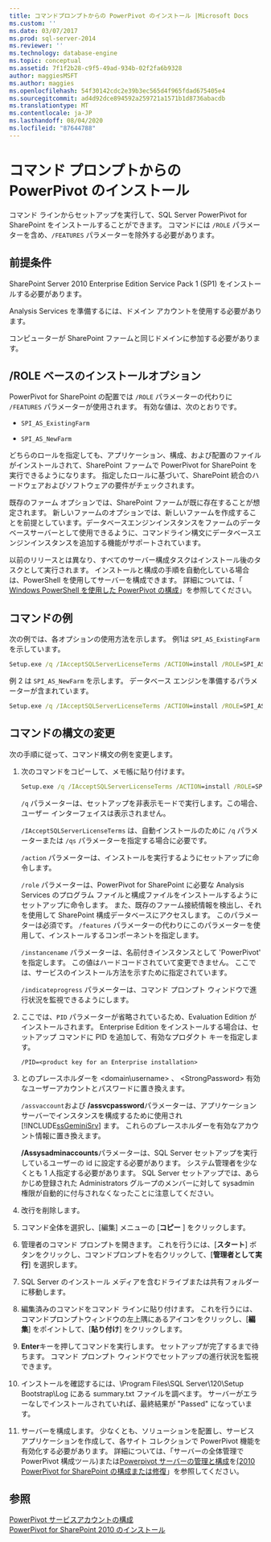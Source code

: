 ```yaml
---
title: コマンドプロンプトからの PowerPivot のインストール |Microsoft Docs
ms.custom: ''
ms.date: 03/07/2017
ms.prod: sql-server-2014
ms.reviewer: ''
ms.technology: database-engine
ms.topic: conceptual
ms.assetid: 7f1f2b28-c9f5-49ad-934b-02f2fa6b9328
author: maggiesMSFT
ms.author: maggies
ms.openlocfilehash: 54f30142cdc2e39b3ec565d4f965fdad675405e4
ms.sourcegitcommit: ad4d92dce894592a259721a1571b1d8736abacdb
ms.translationtype: MT
ms.contentlocale: ja-JP
ms.lasthandoff: 08/04/2020
ms.locfileid: "87644788"
---
```

# <a name="install-powerpivot-from-the-command-prompt"></a>コマンド プロンプトからの PowerPivot のインストール
  コマンド ラインからセットアップを実行して、SQL Server PowerPivot for SharePoint をインストールすることができます。 コマンドには `/ROLE` パラメーターを含め、`/FEATURES` パラメーターを除外する必要があります。  
  
## <a name="prerequisites"></a>前提条件  
 SharePoint Server 2010 Enterprise Edition Service Pack 1 (SP1) をインストールする必要があります。  
  
 Analysis Services を準備するには、ドメイン アカウントを使用する必要があります。  
  
 コンピューターが SharePoint ファームと同じドメインに参加する必要があります。  
  
##  <a name="role-based-installation-options"></a><a name="Commands"></a>/ROLE ベースのインストールオプション  
 PowerPivot for SharePoint の配置では `/ROLE` パラメーターの代わりに `/FEATURES` パラメーターが使用されます。 有効な値は、次のとおりです。  
  
-   `SPI_AS_ExistingFarm`  
  
-   `SPI_AS_NewFarm`  
  
 どちらのロールを指定しても、アプリケーション、構成、および配置のファイルがインストールされて、SharePoint ファームで PowerPivot for SharePoint を実行できるようになります。 指定したロールに基づいて、SharePoint 統合のハードウェアおよびソフトウェアの要件がチェックされます。  
  
 既存のファーム オプションでは、SharePoint ファームが既に存在することが想定されます。 新しいファームのオプションでは、新しいファームを作成することを前提としています。データベースエンジンインスタンスをファームのデータベースサーバーとして使用できるように、コマンドライン構文にデータベースエンジンインスタンスを追加する機能がサポートされています。  
  
 以前のリリースとは異なり、すべてのサーバー構成タスクはインストール後のタスクとして実行されます。 インストールと構成の手順を自動化している場合は、PowerShell を使用してサーバーを構成できます。 詳細については、「 [Windows PowerShell を使用した PowerPivot の構成](https://docs.microsoft.com/analysis-services/power-pivot-sharepoint/power-pivot-configuration-using-windows-powershell)」を参照してください。  
  
## <a name="example-commands"></a>コマンドの例  
 次の例では、各オプションの使用方法を示します。 例1は `SPI_AS_ExistingFarm` を示しています。  
  
```cmd
Setup.exe /q /IAcceptSQLServerLicenseTerms /ACTION=install /ROLE=SPI_AS_ExistingFarm /INSTANCENAME=PowerPivot /INDICATEPROGRESS/ASSVCACCOUNT=<DomainName\UserName> /ASSVCPASSWORD=<StrongPassword> /ASSYSADMINACCOUNTS=<DomainName\UserName>   
```  
  
 例 2 は `SPI_AS_NewFarm` を示します。 データベース エンジンを準備するパラメーターが含まれています。  
  
```cmd
Setup.exe /q /IAcceptSQLServerLicenseTerms /ACTION=install /ROLE=SPI_AS_NewFarm /INSTANCENAME=PowerPivot /INDICATEPROGRESS/SQLSVCACCOUNT=<DomainName\UserName> /SQLSVCPASSWORD=<StrongPassword> /SQLSYSADMINACCOUNTS=<DomainName\UserName> /AGTSVCACCOUNT=<DomainName\UserName> /AGTSVCPASSWORD=<StrongPassword> /ASSVCACCOUNT=<DomainName\UserName> /ASSVCPASSWORD=<StrongPassword> /ASSYSADMINACCOUNTS=<DomainName\UserName>   
```  
  
##  <a name="modifying-the-command-syntax"></a><a name="Join"></a>コマンドの構文の変更  
 次の手順に従って、コマンド構文の例を変更します。  
  
1.  次のコマンドをコピーして、メモ帳に貼り付けます。  
  
    ```cmd
    Setup.exe /q /IAcceptSQLServerLicenseTerms /ACTION=install /ROLE=SPI_AS_ExistingFarm /INSTANCENAME=PowerPivot /INDICATEPROGRESS/ASSVCACCOUNT=<DomainName\UserName> /ASSVCPASSWORD=<StrongPassword> /ASSYSADMINACCOUNTS=<DomainName\UserName>   
    ```  
  
     `/q` パラメーターは、セットアップを非表示モードで実行します。この場合、ユーザー インターフェイスは表示されません。  
  
     `/IAcceptSQLServerLicenseTerms` は、自動インストールのために `/q` パラメーターまたは `/qs` パラメーターを指定する場合に必要です。  
  
     `/action` パラメーターは、インストールを実行するようにセットアップに命令します。  
  
     `/role` パラメーターは、PowerPivot for SharePoint に必要な Analysis Services のプログラム ファイルと構成ファイルをインストールするようにセットアップに命令します。 また、既存のファーム接続情報を検出し、それを使用して SharePoint 構成データベースにアクセスします。 このパラメーターは必須です。 `/features` パラメーターの代わりにこのパラメーターを使用して、インストールするコンポーネントを指定します。  
  
     `/instancename` パラメーターは、名前付きインスタンスとして 'PowerPivot' を指定します。 この値はハードコードされていて変更できません。 ここでは、サービスのインストール方法を示すために指定されています。  
  
     `/indicateprogress` パラメーターは、コマンド プロンプト ウィンドウで進行状況を監視できるようにします。  
  
2.  ここでは、`PID` パラメーターが省略されているため、Evaluation Edition がインストールされます。 Enterprise Edition をインストールする場合は、セットアップ コマンドに PID を追加して、有効なプロダクト キーを指定します。  
  
    ```  
    /PID=<product key for an Enterprise installation>  
    ```  
  
3.  とのプレースホルダーを \<domain\username> 、 \<StrongPassword> 有効なユーザーアカウントとパスワードに置き換えます。  
  
     `/assvaccount`および **/assvcpassword**パラメーターは、アプリケーションサーバーでインスタンスを構成するために使用され [!INCLUDE[ssGeminiSrv](../../includes/ssgeminisrv-md.md)] ます。 これらのプレースホルダーを有効なアカウント情報に置き換えます。  
  
     **/Assysadminaccounts**パラメーターは、SQL Server セットアップを実行しているユーザーの id に設定する必要があります。 システム管理者を少なくとも 1 人指定する必要があります。 SQL Server セットアップでは、あらかじめ登録された Administrators グループのメンバーに対して sysadmin 権限が自動的に付与されなくなったことに注意してください。  
  
4.  改行を削除します。  
  
5.  コマンド全体を選択し、[編集] メニューの [**コピー** ] をクリックします。  
  
6.  管理者のコマンド プロンプトを開きます。 これを行うには、[**スタート**] ボタンをクリックし、コマンドプロンプトを右クリックして、[**管理者として実行**] を選択します。  
  
7.  SQL Server のインストール メディアを含むドライブまたは共有フォルダーに移動します。  
  
8.  編集済みのコマンドをコマンド ラインに貼り付けます。 これを行うには、コマンドプロンプトウィンドウの左上隅にあるアイコンをクリックし、[**編集**] をポイントして、[**貼り付け**] をクリックします。  
  
9. **Enter**キーを押してコマンドを実行します。 セットアップが完了するまで待ちます。 コマンド プロンプト ウィンドウでセットアップの進行状況を監視できます。  
  
10. インストールを確認するには、\Program Files\SQL Server\120\Setup Bootstrap\Log にある summary.txt ファイルを調べます。 サーバーがエラーなしでインストールされていれば、最終結果が "Passed" になっています。  
  
11. サーバーを構成します。 少なくとも、ソリューションを配置し、サービス アプリケーションを作成して、各サイト コレクションで PowerPivot 機能を有効化する必要があります。 詳細については、「サーバーの全体管理で PowerPivot 構成ツール&#41;または[Powerpivot サーバーの管理と構成](https://docs.microsoft.com/analysis-services/power-pivot-sharepoint/power-pivot-server-administration-and-configuration-in-central-administration)を[&#40;2010 PowerPivot for SharePoint の構成または修復](../../../2014/analysis-services/configure-repair-powerpivot-sharepoint-2010.md)」を参照してください。  
  
## <a name="see-also"></a>参照  
 [PowerPivot サービスアカウントの構成](https://docs.microsoft.com/analysis-services/power-pivot-sharepoint/configure-power-pivot-service-accounts)   
 [PowerPivot for SharePoint 2010 のインストール](../../../2014/sql-server/install/powerpivot-for-sharepoint-2010-installation.md)  
